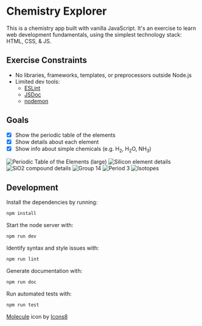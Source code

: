 # Chemistry Explorer

This is a chemistry app built with vanilla JavaScript. It's an exercise to
learn web development fundamentals, using the simplest technology stack: HTML,
CSS, & JS.

## Exercise Constraints
- No libraries, frameworks, templates, or preprocessors outside Node.js
- Limited dev tools:
  - [ESLint](https://www.npmjs.com/package/eslint)
  - [JSDoc](https://www.npmjs.com/package/jsdoc)
  - [nodemon](https://www.npmjs.com/package/nodemon)

## Goals
- [x] Show the periodic table of the elements
- [x] Show details about each element
- [x] Show info about simple chemicals (e.g. H<sub>2</sub>, H<sub>2</sub>O, NH<sub>3</sub>)

![Periodic Table of the Elements (large)](screenshots/periodic-table-large.png)
![Silicon element details](screenshots/silicon.png)
![SiO2 compound details](screenshots/SiO2.png)
![Group 14](screenshots/group-14.png)
![Period 3](screenshots/period-3.png)
![Isotopes](screenshots/isotopes.png)

## Development
Install the dependencies by running:
```sh
npm install
```
Start the node server with:
```sh
npm run dev
```
Identify syntax and style issues with:
```sh
npm run lint
```
Generate documentation with:
```sh
npm run doc
```
Run automated tests with:
```sh
npm run test
```

[Molecule](https://icons8.com/icon/C1tk3b2DIflx/molecule) icon by [Icons8](https://icons8.com)
